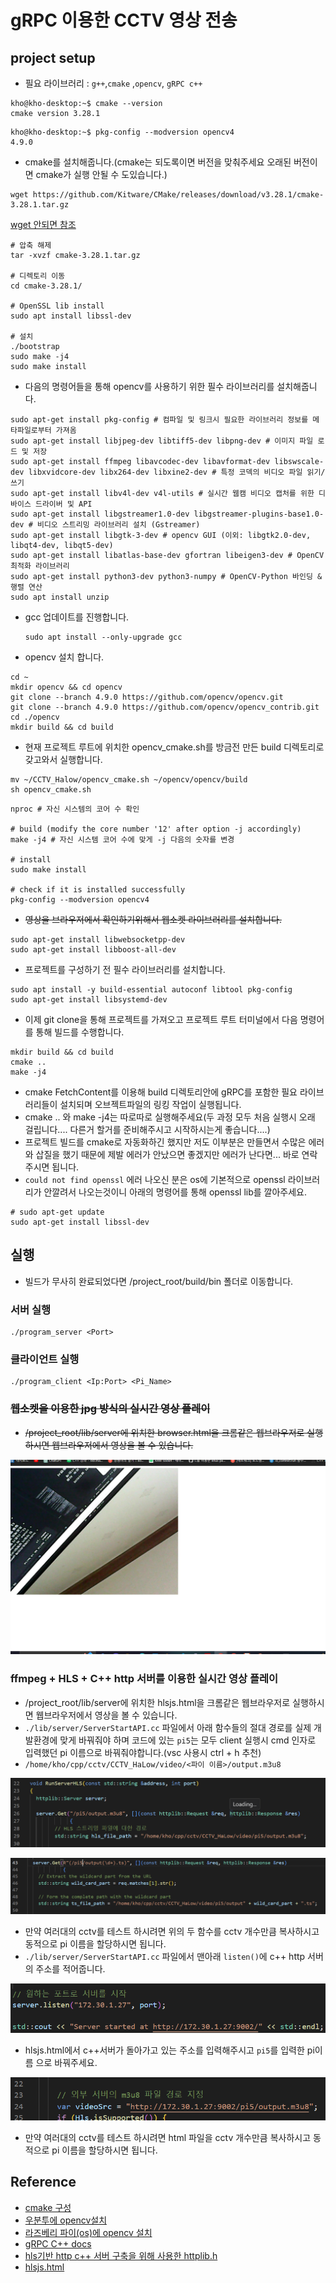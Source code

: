 # gRPC 이용한 CCTV 영상 전송

## project setup

- 필요 라이브러리 : `g++`,`cmake` ,`opencv`, `gRPC c++`

```
kho@kho-desktop:~$ cmake --version
cmake version 3.28.1
```

```
kho@kho-desktop:~$ pkg-config --modversion opencv4
4.9.0
```

- cmake를 설치해줍니다.(cmake는 되도록이면 버전을 맞춰주세요 오래된 버전이면 cmake가 실행 안될 수 도있습니다.)

```
wget https://github.com/Kitware/CMake/releases/download/v3.28.1/cmake-3.28.1.tar.gz
```

[wget 안되면 참조](https://cmake.org/download/)

```
# 압축 해제
tar -xvzf cmake-3.28.1.tar.gz

# 디렉토리 이동
cd cmake-3.28.1/

# OpenSSL lib install
sudo apt install libssl-dev

# 설치
./bootstrap
sudo make -j4
sudo make install
```

- 다음의 명령어들을 통해 opencv를 사용하기 위한 필수 라이브러리를 설치해줍니다.

```
sudo apt-get install pkg-config # 컴파일 및 링크시 필요한 라이브러리 정보를 메타파일로부터 가져옴 
sudo apt-get install libjpeg-dev libtiff5-dev libpng-dev # 이미지 파일 로드 및 저장
sudo apt-get install ffmpeg libavcodec-dev libavformat-dev libswscale-dev libxvidcore-dev libx264-dev libxine2-dev # 특정 코덱의 비디오 파일 읽기/쓰기
sudo apt-get install libv4l-dev v4l-utils # 실시간 웹캠 비디오 캡처를 위한 디바이스 드라이버 및 API
sudo apt-get install libgstreamer1.0-dev libgstreamer-plugins-base1.0-dev # 비디오 스트리밍 라이브러리 설치 (Gstreamer)
sudo apt-get install libgtk-3-dev # opencv GUI (이외: libgtk2.0-dev, libqt4-dev, libqt5-dev)
sudo apt-get install libatlas-base-dev gfortran libeigen3-dev # OpenCV 최적화 라이브러리
sudo apt-get install python3-dev python3-numpy # OpenCV-Python 바인딩 & 행렬 연산
sudo apt install unzip
```

- gcc 업데이트를 진행합니다.

  ```
  sudo apt install --only-upgrade gcc
  ```
- opencv 설치 합니다.

```
cd ~
mkdir opencv && cd opencv
git clone --branch 4.9.0 https://github.com/opencv/opencv.git
git clone --branch 4.9.0 https://github.com/opencv/opencv_contrib.git
cd ./opencv
mkdir build && cd build
```

- 현재 프로젝트 루트에 위치한 opencv_cmake.sh를 방금전 만든 build 디렉토리로 갖고와서 실행합니다.

```
mv ~/CCTV_Halow/opencv_cmake.sh ~/opencv/opencv/build
sh opencv_cmake.sh
```

```
nproc # 자신 시스템의 코어 수 확인

# build (modify the core number '12' after option -j accordingly)
make -j4 # 자신 시스템 코어 수에 맞게 -j 다음의 숫자를 변경

# install
sudo make install

# check if it is installed successfully
pkg-config --modversion opencv4
```

- ~~영상을 브라우저에서 확인하기위해서 웹소켓 라이브러리를 설치합니다.~~

```
sudo apt-get install libwebsocketpp-dev
sudo apt-get install libboost-all-dev
```

- 프로젝트를 구성하기 전 필수 라이브러리를 설치합니다.

```
sudo apt install -y build-essential autoconf libtool pkg-config
sudo apt-get install libsystemd-dev
```

- 이제 git clone을 통해 프로젝트를 가져오고 프로젝트 루트 터미널에서 다음 명령어를 통해 빌드를 수행합니다.

```
mkdir build && cd build
cmake ..
make -j4
```

- cmake FetchContent를 이용해 build 디렉토리안에 gRPC를 포함한 필요 라이브러리들이 설치되며 오브젝트파일의 링킹 작업이 실행됩니다.
- cmake .. 와 make -j4는 따로따로 실행해주세요(두 과정 모두 처음 실행시 오래 걸립니다.... 다른거 할거를 준비해주시고 시작하시는게 좋습니다....)
- 프로젝트 빌드를 cmake로 자동화하긴 했지만 저도 이부분은 만들면서 수많은 에러와 삽질을 했기 때문에 제발 에러가 안났으면 좋겠지만 에러가 난다면... 바로 연락주시면 됩니다.
- `could not find openssl` 에러 나오신 분은 os에 기본적으로 openssl 라이브러리가 안깔려서 나오는것이니 아래의 명령어를 통해 openssl lib를 깔아주세요.

```
# sudo apt-get update
sudo apt-get install libssl-dev
```

## 실행

- 빌드가 무사히 완료되었다면 /project_root/build/bin 폴더로 이동합니다.

### 서버 실행

```
./program_server <Port>
```

### 클라이언트 실행

```
./program_client <Ip:Port> <Pi_Name>
```

### ~~웹소켓을 이용한 jpg 방식의 실시간 영상 플레이~~

- ~~/project_root/lib/server에 위치한 browser.html을 크롬같은 웹브라우저로 실행하시면 웹브라우저에서 영상을 볼 수 있습니다.~~

![alt text](./img/2024-01-24_223841.png)

### ffmpeg + HLS + C++ http 서버를 이용한 실시간 영상 플레이

- /project_root/lib/server에 위치한 hlsjs.html을 크롬같은 웹브라우저로 실행하시면 웹브라우저에서 영상을 볼 수 있습니다.
- `./lib/server/ServerStartAPI.cc` 파일에서 아래 함수들의 절대 경로를 실제 개발환경에 맞게 바꿔줘야 하며 코드에 있는 `pi5`는 모두 client 실행시 cmd 인자로 입력했던 pi 이름으로 바꿔줘야합니다.(vsc 사용시 ctrl + h 추천)
- `/home/kho/cpp/cctv/CCTV_HaLow/video/<파이 이름>/output.m3u8`

![alt text](./img/image-1.png)

![alt text](./img/image-3.png)

- 만약 여러대의 cctv를 테스트 하시려면 위의 두 함수를 cctv 개수만큼 복사하시고 동적으로 pi 이름을 할당하시면 됩니다.
- `./lib/server/ServerStartAPI.cc` 파일에서  맨아래 `listen()`에 c++ http 서버의 주소를 적어줍니다.

![alt text](./img/image-6.png)

- hlsjs.html에서 c++서버가 돌아가고 있는 주소를 입력해주시고 `pi5`를 입력한 pi이름 으로 바꿔주세요.

![alt text](./img/image.png)

- 만약 여러대의 cctv를 테스트 하시려면 html 파일을 cctv 개수만큼 복사하시고 동적으로 pi 이름을 할당하시면 됩니다.

## Reference

- [cmake 구성](https://modoocode.com/332)
- [우분투에 opencv설치](https://roytravel.tistory.com/383)
- [라즈베리 파이(os)에 opencv 설치](https://make.e4ds.com/make/learn_guide_view.asp?idx=116)
- [gRPC C++ docs](https://grpc.io/docs/languages/cpp/quickstart/)
- [hls기반 http c++ 서버 구축을 위해 사용한 httplib.h](https://github.com/yhirose/cpp-httplib/blob/master/httplib.h)
- [hlsjs.html](https://github.com/unknownpgr/node-webcam-streaming/blob/master/public/index.html)
